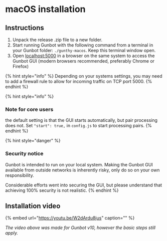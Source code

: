 # macOS installation

## Instructions

1. Unpack the release .zip file to a new folder.
2. Start running Gunbot with the following command from a terminal in your Gunbot folder:  `./gunthy-macos`. Keep this terminal window open.
3. Open [localhost:5000](http://localhost:5000) in a browser on the same system to access the Gunbot GUI \(modern browsers recommended, preferably Chrome or Firefox\)

{% hint style="info" %}
Depending on your systems settings, you may need to add a firewall rule to allow for incoming traffic on TCP port 5000.
{% endhint %}

{% hint style="info" %}
### Note for core users

the default setting is that the GUI starts automatically, but pair processing does not. Set `"start": true,` in `config.js` to start processing pairs.
{% endhint %}

{% hint style="danger" %}
### Security notice

Gunbot is intended to run on your local system. Making the Gunbot GUI available from outside networks is inherently risky, only do so on your own responsibility.

Considerable efforts went into securing the GUI, but please understand that achieving 100% security is not realistic.
{% endhint %}

## Installation video

{% embed url="https://youtu.be/W2dArdu8jus" caption="" %}

_The video above was made for Gunbot v10, however the basic steps still apply._[    
](https://gunbotbeta.gitbook.io/gunbot-beta/getting-started/installation/download)

